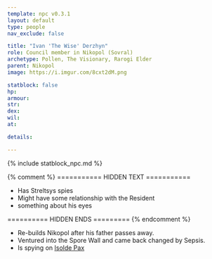 ```yaml
---
template: npc v0.3.1
layout: default
type: people
nav_exclude: false

title: "Ivan 'The Wise' Derzhyn"
role: Council member in Nikopol (Sovral)
archetype: Pollen, The Visionary, Rarogi Elder
parent: Nikopol
image: https://i.imgur.com/8cxt2dM.png

statblock: false
hp: 
armour: 
str: 
dex: 
wil: 
at: 

details:

---
```


{% include statblock_npc.md %}

{% comment %} =========== HIDDEN TEXT ===========

- Has Streltsys spies
- Might have some relationship with the Resident
- something about his eyes

========== HIDDEN ENDS ========= {% endcomment %}

- Re-builds Nikopol after his father passes away.
- Ventured into the Spore Wall and came back changed by Sepsis.
- Is spying on [Isolde Pax](../ProtectorateClique/IsoldePax.md)
